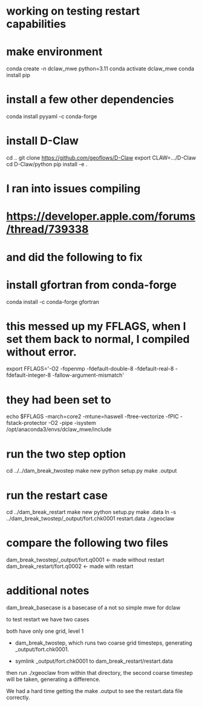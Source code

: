 # working on testing restart capabilities


# make environment
conda create -n dclaw_mwe python=3.11
conda activate dclaw_mwe
conda install pip

# install a few other dependencies
conda install pyyaml -c conda-forge

# install D-Claw
cd ..
git clone https://github.com/geoflows/D-Claw
export CLAW=.../D-Claw
cd D-Claw/python
pip install -e .

# I ran into issues compiling 
# https://developer.apple.com/forums/thread/739338
# and did the following to fix
# install gfortran from conda-forge
conda install -c conda-forge gfortran
# this messed up my FFLAGS, when I set them back to normal, I compiled without error.
export FFLAGS='-O2 -fopenmp -fdefault-double-8 -fdefault-real-8 -fdefault-integer-8 -fallow-argument-mismatch'

# they had been set to 
echo $FFLAGS
-march=core2 -mtune=haswell -ftree-vectorize -fPIC -fstack-protector -O2 -pipe -isystem /opt/anaconda3/envs/dclaw_mwe/include

# run the two step option
cd ../../dam_break_twostep
make new
python setup.py
make .output

# run the restart case
cd ../dam_break_restart
make new
python setup.py
make .data
ln -s ../dam_break_twostep/_output/fort.chk0001 restart.data
./xgeoclaw 

# compare the following two files
dam_break_twostep/_output/fort.q0001 <- made without restart
dam_break_restart/fort.q0002 <- made with restart


# additional notes

dam_break_basecase is a basecase of a not so simple mwe for dclaw

to test restart we have two cases 
 
both have only one grid, level 1

- dam_break_twostep, which runs two coarse grid timesteps, generating _output/fort.chk0001. 

- symlink _output/fort.chk0001 to dam_break_restart/restart.data

then run ./xgeoclaw from within that directory, the second coarse timestep will be taken, generating a difference.

We had a hard time getting the make .output to see the restart.data file correctly. 